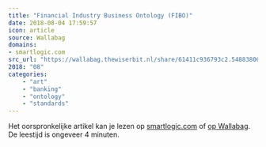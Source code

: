 ```yaml
---
title: "Financial Industry Business Ontology (FIBO)"
date: 2018-08-04 17:59:57
icon: article
source: Wallabag
domains:
- smartlogic.com
src_url: "https://wallabag.thewiserbit.nl/share/61411c936793c2.54883806"
2018: "08"
categories:
    - "art"
    - "banking"
    - "ontology"
    - "standards"
---
```

Het oorspronkelijke artikel kan je lezen op [smartlogic.com](https://www.smartlogic.com/industries/fibo) of [op Wallabag](https://wallabag.thewiserbit.nl/share/61411c936793c2.54883806). De leestijd is ongeveer 4 minuten.